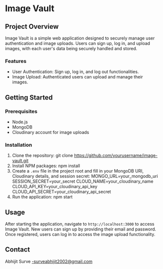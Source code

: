 # Image Vault

## Project Overview

Image Vault is a simple web application designed to securely manage user authentication and image uploads. Users can sign up, log in, and upload images, with each user's data being securely handled and stored.

### Features

- User Authentication: Sign up, log in, and log out functionalities.
- Image Upload: Authenticated users can upload and manage their images.

## Getting Started

### Prerequisites

- Node.js
- MongoDB
- Cloudinary account for image uploads

### Installation

1. Clone the repository:
   git clone https://github.com/yourusername/image-vault.git
2. Install NPM packages:
   npm install
3. Create a `.env` file in the project root and fill in your MongoDB URI, Cloudinary details, and session secret:
   MONGO_URL=your_mongodb_uri
   SESSION_SECRET=your_secret
   CLOUD_NAME=your_cloudinary_name
   CLOUD_API_KEY=your_cloudinary_api_key
   CLOUD_API_SECRET=your_cloudinary_api_secret
4. Run the application:
   npm start

## Usage

After starting the application, navigate to `http://localhost:3000` to access Image Vault. New users can sign up by providing their email and password. Once registered, users can log in to access the image upload functionality.


## Contact

Abhijit Surve -surveabhijit2002@gmail.com

